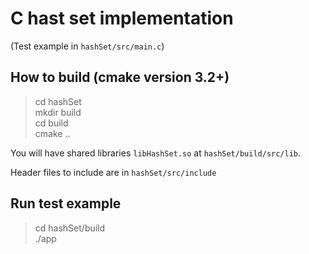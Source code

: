 # C hast set implementation

(Test example in `hashSet/src/main.c`)

## How to build (cmake version 3.2+)

> cd hashSet  
> mkdir build  
> cd build  
> cmake ..

You will have shared libraries `libHashSet.so` at `hashSet/build/src/lib`.

Header files to include are in `hashSet/src/include`

## Run test example

> cd hashSet/build  
> ./app